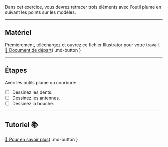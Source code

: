 Dans cet exercice, vous devrez retracer trois éléments avec l'outil plume en suivant les points sur les modèles.    
***  


## Matériel

Premièrement, téléchargez et ouvrez ce fichier Illustrator pour votre travail.   
[📁 Document de départ](https://cmontmorency365.sharepoint.com/:u:/s/TIM-582214-Animation2d77/EY9N8-Kb0ypOgq4qBp3Z2n8Bn1bv8RAZ6moEYpPKrWUeVQ?e=D3zaYk){ .md-button }   <br>

***  
## Étapes
Avec les outils plume ou courbure:   

- [ ] Dessinez les dents.
- [ ] Dessinez les antennes.
- [ ] Dessinez la bouche.

***  

## Tutoriel 📚
[📖 Pour en savoir plus](https://creativecloud.adobe.com/fr-CA/learn/illustrator/web/use-pen-tool?playlistPath=/services/playlist.helpx/products:SG_ILLUSTRATOR_1_1/learn-path:key-techniques/set-header:drawing/playlist:topic/fr_CA.json){ .md-button }   <br>


